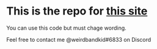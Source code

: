# This is the repo for [this site](https://www.weirdbandkid.games)
You can use this code but must chage wording.

Feel free to contact me @weirdbandkid#6833 on Discord

